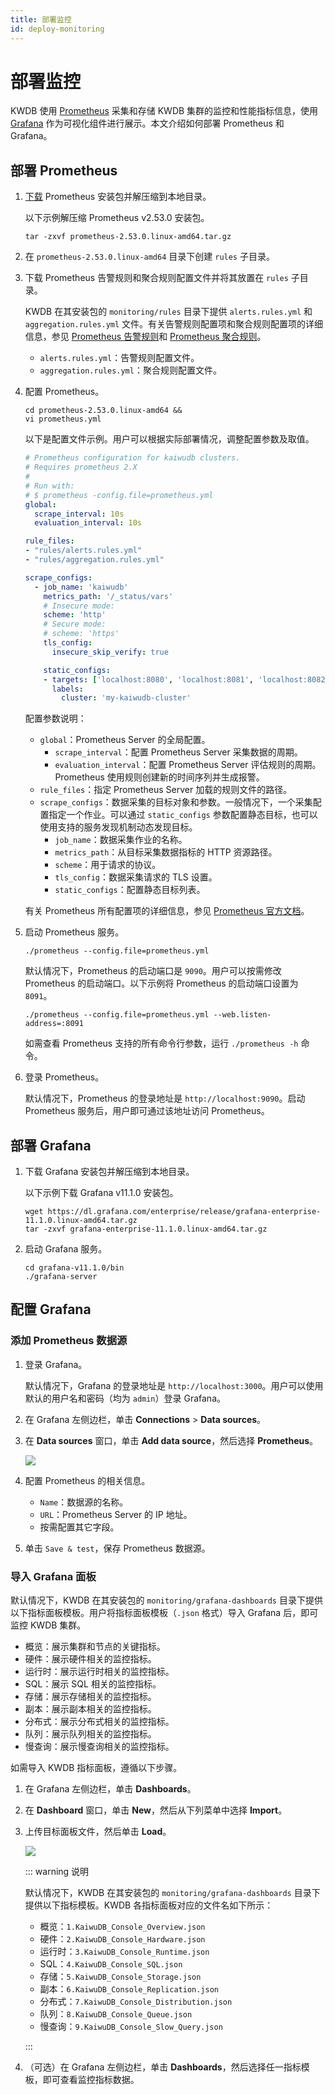 ```yaml
---
title: 部署监控
id: deploy-monitoring
---
```


# 部署监控

KWDB 使用 [Prometheus](https://prometheus.io/) 采集和存储 KWDB 集群的监控和性能指标信息，使用 [Grafana](https://grafana.com/grafana) 作为可视化组件进行展示。本文介绍如何部署 Prometheus 和 Grafana。

## 部署 Prometheus

1. [下载](https://prometheus.io/download/) Prometheus 安装包并解压缩到本地目录。

    以下示例解压缩 Prometheus v2.53.0 安装包。

    ```shell
    tar -zxvf prometheus-2.53.0.linux-amd64.tar.gz
    ```

2. 在 `prometheus-2.53.0.linux-amd64` 目录下创建 `rules` 子目录。
3. 下载 Prometheus 告警规则和聚合规则配置文件并将其放置在 `rules` 子目录。

    KWDB 在其安装包的 `monitoring/rules` 目录下提供 `alerts.rules.yml` 和 `aggregation.rules.yml` 文件。有关告警规则配置项和聚合规则配置项的详细信息，参见 [Prometheus 告警规则](https://prometheus.io/docs/prometheus/latest/configuration/alerting_rules/)和 [Prometheus 聚合规则](https://prometheus.io/docs/practices/rules/#aggregation)。

    - `alerts.rules.yml`：告警规则配置文件。
    - `aggregation.rules.yml`：聚合规则配置文件。

4. 配置 Prometheus。

    ```shell
    cd prometheus-2.53.0.linux-amd64 &&
    vi prometheus.yml
    ```

    以下是配置文件示例。用户可以根据实际部署情况，调整配置参数及取值。

    ```yaml
    # Prometheus configuration for kaiwudb clusters.
    # Requires prometheus 2.X
    #
    # Run with:
    # $ prometheus -config.file=prometheus.yml
    global:
      scrape_interval: 10s
      evaluation_interval: 10s

    rule_files:
    - "rules/alerts.rules.yml"
    - "rules/aggregation.rules.yml"

    scrape_configs:
      - job_name: 'kaiwudb'
        metrics_path: '/_status/vars'
        # Insecure mode:
        scheme: 'http'
        # Secure mode:
        # scheme: 'https'
        tls_config:
          insecure_skip_verify: true

        static_configs:
        - targets: ['localhost:8080', 'localhost:8081', 'localhost:8082']
          labels:
            cluster: 'my-kaiwudb-cluster'
    ```

    配置参数说明：

    - `global`：Prometheus Server 的全局配置。
      - `scrape_interval`：配置 Prometheus Server 采集数据的周期。
      - `evaluation_interval`：配置 Prometheus Server 评估规则的周期。Prometheus 使用规则创建新的时间序列并生成报警。
    - `rule_files`：指定 Prometheus Server 加载的规则文件的路径。
    - `scrape_configs`：数据采集的目标对象和参数。一般情况下，一个采集配置指定一个作业。可以通过 `static_configs` 参数配置静态目标，也可以使用支持的服务发现机制动态发现目标。
      - `job_name`：数据采集作业的名称。
      - `metrics_path`：从目标采集数据指标的 HTTP 资源路径。
      - `scheme`：用于请求的协议。
      - `tls_config`：数据采集请求的 TLS 设置。
      - `static_configs`：配置静态目标列表。

    有关 Prometheus 所有配置项的详细信息，参见 [Prometheus 官方文档](https://prometheus.io/docs/prometheus/latest/configuration/configuration/)。

5. 启动 Prometheus 服务。

    ```shell
    ./prometheus --config.file=prometheus.yml
    ```

    默认情况下，Prometheus 的启动端口是 `9090`。用户可以按需修改 Prometheus 的启动端口。以下示例将 Prometheus 的启动端口设置为 `8091`。

    ```shell
    ./prometheus --config.file=prometheus.yml --web.listen-address=:8091
    ```

    如需查看 Prometheus 支持的所有命令行参数，运行 `./prometheus -h` 命令。

6. 登录 Prometheus。

    默认情况下，Prometheus 的登录地址是 `http://localhost:9090`。启动 Prometheus 服务后，用户即可通过该地址访问 Prometheus。

## 部署 Grafana

1. 下载 Grafana 安装包并解压缩到本地目录。

    以下示例下载 Grafana v11.1.0 安装包。

    ```shell
    wget https://dl.grafana.com/enterprise/release/grafana-enterprise-11.1.0.linux-amd64.tar.gz
    tar -zxvf grafana-enterprise-11.1.0.linux-amd64.tar.gz
    ```

2. 启动 Grafana 服务。

    ```shell
    cd grafana-v11.1.0/bin
    ./grafana-server
    ```

## 配置 Grafana

### 添加 Prometheus 数据源

1. 登录 Grafana。

    默认情况下，Grafana 的登录地址是 `http://localhost:3000`。用户可以使用默认的用户名和密码（均为 `admin`）登录 Grafana。

2. 在 Grafana 左侧边栏，单击 **Connections** > **Data sources**。
3. 在 **Data sources** 窗口，单击 **Add data source**，然后选择 **Prometheus**。

    ![](../static/db-monitor/add-prometheus-data-source.png)

4. 配置 Prometheus 的相关信息。

    - `Name`：数据源的名称。
    - `URL`：Prometheus Server 的 IP 地址。
    - 按需配置其它字段。

5. 单击 `Save & test`，保存 Prometheus 数据源。

### 导入 Grafana 面板

默认情况下，KWDB 在其安装包的 `monitoring/grafana-dashboards` 目录下提供以下指标面板模板。用户将指标面板模板（`.json` 格式）导入 Grafana 后，即可监控 KWDB 集群。

- 概览：展示集群和节点的关键指标。
- 硬件：展示硬件相关的监控指标。
- 运行时：展示运行时相关的监控指标。
- SQL：展示 SQL 相关的监控指标。
- 存储：展示存储相关的监控指标。
- 副本：展示副本相关的监控指标。
- 分布式：展示分布式相关的监控指标。
- 队列：展示队列相关的监控指标。
- 慢查询：展示慢查询相关的监控指标。

如需导入 KWDB 指标面板，遵循以下步骤。

1. 在 Grafana 左侧边栏，单击 **Dashboards**。
2. 在 **Dashboard** 窗口，单击 **New**，然后从下列菜单中选择 **Import**。
3. 上传目标面板文件，然后单击 **Load**。

    ![](../static/db-monitor/load-dashboards.png)

    ::: warning 说明

    默认情况下，KWDB 在其安装包的 `monitoring/grafana-dashboards` 目录下提供以下指标模板。KWDB 各指标面板对应的文件名如下所示：

    - 概览：`1.KaiwuDB_Console_Overview.json`
    - 硬件：`2.KaiwuDB_Console_Hardware.json`
    - 运行时：`3.KaiwuDB_Console_Runtime.json`
    - SQL：`4.KaiwuDB_Console_SQL.json`
    - 存储：`5.KaiwuDB_Console_Storage.json`
    - 副本：`6.KaiwuDB_Console_Replication.json`
    - 分布式：`7.KaiwuDB_Console_Distribution.json`
    - 队列：`8.KaiwuDB_Console_Queue.json`
    - 慢查询：`9.KaiwuDB_Console_Slow_Query.json`

    :::

4. （可选）在 Grafana 左侧边栏，单击 **Dashboards**，然后选择任一指标模板，即可查看监控指标数据。
